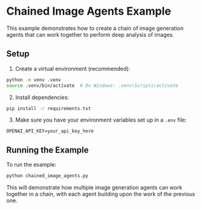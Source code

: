 # Chained Image Agents Example

This example demonstrates how to create a chain of image generation agents that can work together to perform deep analysis of images.

## Setup

1. Create a virtual environment (recommended):
```bash
python -m venv .venv
source .venv/bin/activate  # On Windows: .venv\Scripts\activate
```

2. Install dependencies:
```bash
pip install -r requirements.txt
```

3. Make sure you have your environment variables set up in a `.env` file:
```
OPENAI_API_KEY=your_api_key_here
```

## Running the Example

To run the example:
```bash
python chained_image_agents.py
```

This will demonstrate how multiple image generation agents can work together in a chain, with each agent building upon the work of the previous one. 